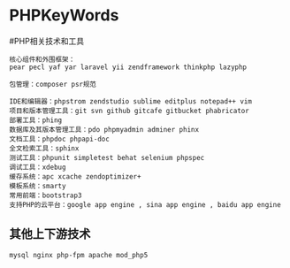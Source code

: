 PHPKeyWords
===========

#PHP相关技术和工具
```
核心组件和外围框架：
pear pecl yaf yar laravel yii zendframework thinkphp lazyphp

包管理：composer psr规范

IDE和编辑器：phpstrom zendstudio sublime editplus notepad++ vim 
项目和版本管理工具：git svn github gitcafe gitbucket phabricator  
部署工具：phing  
数据库及其版本管理工具：pdo phpmyadmin adminer phinx  
文档工具：phpdoc phpapi-doc
全文检索工具：sphinx 
测试工具：phpunit simpletest behat selenium phpspec  
调试工具：xdebug
缓存系统：apc xcache zendoptimizer+ 
模板系统：smarty
常用前端：bootstrap3 
支持PHP的云平台：google app engine , sina app engine , baidu app engine  
```

## 其他上下游技术
```mysql nginx php-fpm apache mod_php5 ```
